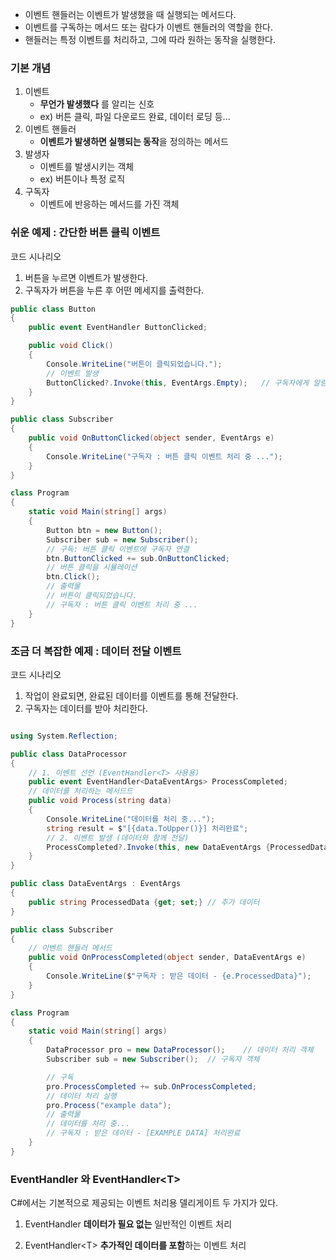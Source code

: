 
- 이벤트 핸들러는 이벤트가 발생했을 때 실행되는 메서드다.
- 이벤트를 구독하는 메서드 또는 람다가 이벤트 핸들러의 역할을 한다.
- 핸들러는 특정 이벤트를 처리하고, 그에 따라 원하는 동작을 실행한다.

### 기본 개념
1. 이벤트
	- **무언가 발생했다** 를 알리는 신호
	- ex) 버튼 클릭, 파일 다운로드 완료, 데이터 로딩 등...
2. 이벤트 핸들러
	- **이벤트가 발생하면 실행되는 동작**을 정의하는 메서드
3. 발생자
	- 이벤트를 발생시키는 객체
	- ex) 버튼이나 특정 로직
4. 구독자
	- 이벤트에 반응하는 메서드를 가진 객체

### 쉬운 예제 : 간단한 버튼 클릭 이벤트
코드 시나리오
1. 버튼을 누르면 이벤트가 발생한다.
2. 구독자가 버튼을 누른 후 어떤 메세지를 출력한다.
```csharp
public class Button
{
    public event EventHandler ButtonClicked;

    public void Click()
    {
        Console.WriteLine("버튼이 클릭되었습니다.");
        // 이벤트 발생
        ButtonClicked?.Invoke(this, EventArgs.Empty);   // 구독자에게 알림
    }
}

public class Subscriber
{
    public void OnButtonClicked(object sender, EventArgs e)
    {
        Console.WriteLine("구독자 : 버튼 클릭 이벤트 처리 중 ...");
    }
}

class Program
{
    static void Main(string[] args)
    {
        Button btn = new Button();
        Subscriber sub = new Subscriber();
        // 구독: 버튼 클릭 이벤트에 구독자 연결
        btn.ButtonClicked += sub.OnButtonClicked;
        // 버튼 클릭을 시뮬레이션
        btn.Click();
        // 출력물
        // 버튼이 클릭되었습니다.
        // 구독자 : 버튼 클릭 이벤트 처리 중 ...
    }
}
```

### 조금 더 복잡한 예제 : 데이터 전달 이벤트
코드 시나리오
1. 작업이 완료되면, 완료된 데이터를 이벤트를 통해 전달한다.
2. 구독자는 데이터를 받아 처리한다.
```csharp

using System.Reflection;

public class DataProcessor
{
    // 1. 이벤트 선언 (EventHandler<T> 사용용)
    public event EventHandler<DataEventArgs> ProcessCompleted;
    // 데이터를 처리하는 메서드드
    public void Process(string data)
    {
        Console.WriteLine("데이터를 처리 중...");
        string result = $"[{data.ToUpper()}] 처리완료";
        // 2. 이벤트 발생 (데이터와 함께 전달)
        ProcessCompleted?.Invoke(this, new DataEventArgs {ProcessedData = result });
    }
}

public class DataEventArgs : EventArgs
{
    public string ProcessedData {get; set;} // 추가 데이터
}

public class Subscriber
{
    // 이벤트 핸들러 메서드
    public void OnProcessCompleted(object sender, DataEventArgs e)
    {
        Console.WriteLine($"구독자 : 받은 데이터 - {e.ProcessedData}");
    }
}

class Program
{
    static void Main(string[] args)
    {
        DataProcessor pro = new DataProcessor();    // 데이터 처리 객체
        Subscriber sub = new Subscriber();  // 구독자 객체

        // 구독
        pro.ProcessCompleted += sub.OnProcessCompleted;
        // 데이터 처리 실행
        pro.Process("example data");
        // 출력물
        // 데이터를 처리 중...
        // 구독자 : 받은 데이터 - [EXAMPLE DATA] 처리완료
    }
}
```

### EventHandler 와 EventHandler<T\>
C#에서는 기본적으로 제공되는 이벤트 처리용 델리게이트 두 가지가 있다.
1. EventHandler
	**데이터가 필요 없는** 일반적인 이벤트 처리

2. EventHandler<T\>
	**추가적인 데이터를 포함**하는 이벤트 처리


